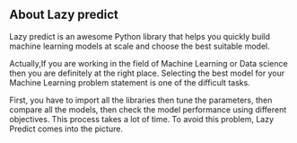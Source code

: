 ## About Lazy predict


Lazy predict is an awesome Python library that helps you quickly build machine learning models at scale and choose the best suitable model.


Actually,If you are working in the field of Machine Learning or Data science then you are definitely at the right place. Selecting the best model for your Machine Learning problem statement is one of the difficult tasks.

First, you have to import all the libraries then tune the parameters, then compare all the models, then check the model performance using different objectives. This process takes a lot of time. To avoid this problem, Lazy Predict comes into the picture.

 
